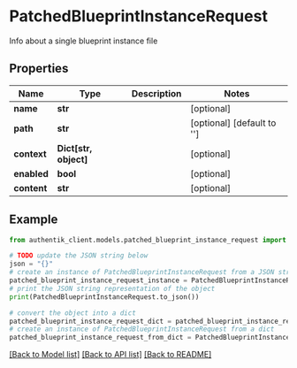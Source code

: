 # PatchedBlueprintInstanceRequest

Info about a single blueprint instance file

## Properties

Name | Type | Description | Notes
------------ | ------------- | ------------- | -------------
**name** | **str** |  | [optional] 
**path** | **str** |  | [optional] [default to '']
**context** | **Dict[str, object]** |  | [optional] 
**enabled** | **bool** |  | [optional] 
**content** | **str** |  | [optional] 

## Example

```python
from authentik_client.models.patched_blueprint_instance_request import PatchedBlueprintInstanceRequest

# TODO update the JSON string below
json = "{}"
# create an instance of PatchedBlueprintInstanceRequest from a JSON string
patched_blueprint_instance_request_instance = PatchedBlueprintInstanceRequest.from_json(json)
# print the JSON string representation of the object
print(PatchedBlueprintInstanceRequest.to_json())

# convert the object into a dict
patched_blueprint_instance_request_dict = patched_blueprint_instance_request_instance.to_dict()
# create an instance of PatchedBlueprintInstanceRequest from a dict
patched_blueprint_instance_request_from_dict = PatchedBlueprintInstanceRequest.from_dict(patched_blueprint_instance_request_dict)
```
[[Back to Model list]](../README.md#documentation-for-models) [[Back to API list]](../README.md#documentation-for-api-endpoints) [[Back to README]](../README.md)


